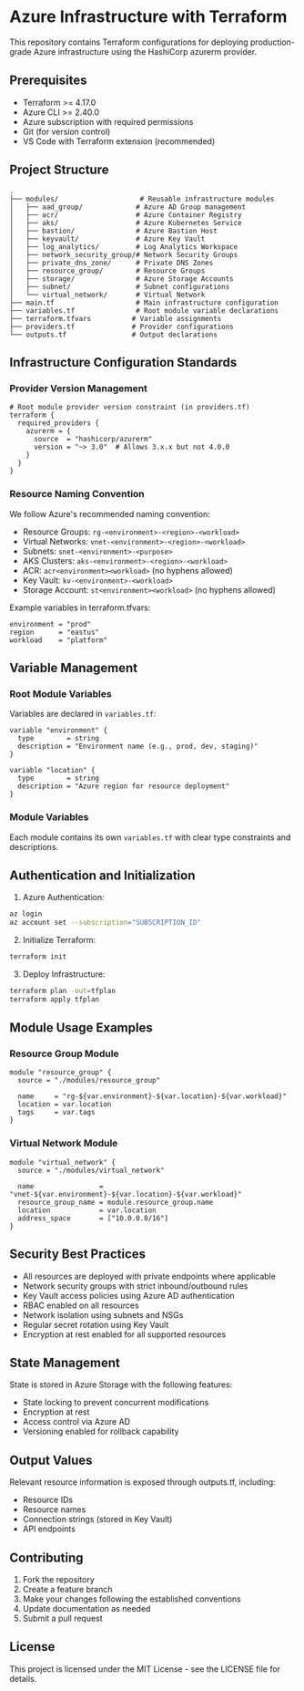 # Azure Infrastructure with Terraform

This repository contains Terraform configurations for deploying production-grade Azure infrastructure using the HashiCorp azurerm provider.

## Prerequisites

- Terraform >= 4.17.0
- Azure CLI >= 2.40.0
- Azure subscription with required permissions
- Git (for version control)
- VS Code with Terraform extension (recommended)

## Project Structure

```
.
├── modules/                    # Reusable infrastructure modules
│   ├── aad_group/             # Azure AD Group management
│   ├── acr/                   # Azure Container Registry
│   ├── aks/                   # Azure Kubernetes Service
│   ├── bastion/               # Azure Bastion Host
│   ├── keyvault/              # Azure Key Vault
│   ├── log_analytics/         # Log Analytics Workspace
│   ├── network_security_group/# Network Security Groups
│   ├── private_dns_zone/      # Private DNS Zones
│   ├── resource_group/        # Resource Groups
│   ├── storage/               # Azure Storage Accounts
│   ├── subnet/                # Subnet configurations
│   └── virtual_network/       # Virtual Network
├── main.tf                    # Main infrastructure configuration
├── variables.tf               # Root module variable declarations
├── terraform.tfvars          # Variable assignments
├── providers.tf              # Provider configurations
└── outputs.tf                # Output declarations
```

## Infrastructure Configuration Standards

### Provider Version Management
```hcl
# Root module provider version constraint (in providers.tf)
terraform {
  required_providers {
    azurerm = {
      source  = "hashicorp/azurerm"
      version = "~> 3.0"  # Allows 3.x.x but not 4.0.0
    }
  }
}
```

### Resource Naming Convention
We follow Azure's recommended naming convention:

- Resource Groups: `rg-<environment>-<region>-<workload>`
- Virtual Networks: `vnet-<environment>-<region>-<workload>`
- Subnets: `snet-<environment>-<purpose>`
- AKS Clusters: `aks-<environment>-<region>-<workload>`
- ACR: `acr<environment><workload>` (no hyphens allowed)
- Key Vault: `kv-<environment>-<workload>`
- Storage Account: `st<environment><workload>` (no hyphens allowed)

Example variables in terraform.tfvars:
```hcl
environment = "prod"
region      = "eastus"
workload    = "platform"
```

## Variable Management

### Root Module Variables
Variables are declared in `variables.tf`:
```hcl
variable "environment" {
  type        = string
  description = "Environment name (e.g., prod, dev, staging)"
}

variable "location" {
  type        = string
  description = "Azure region for resource deployment"
}
```

### Module Variables
Each module contains its own `variables.tf` with clear type constraints and descriptions.

## Authentication and Initialization

1. Azure Authentication:
```bash
az login
az account set --subscription="SUBSCRIPTION_ID"
```

2. Initialize Terraform:
```bash
terraform init
```

3. Deploy Infrastructure:
```bash
terraform plan -out=tfplan
terraform apply tfplan
```

## Module Usage Examples

### Resource Group Module
```hcl
module "resource_group" {
  source = "./modules/resource_group"

  name     = "rg-${var.environment}-${var.location}-${var.workload}"
  location = var.location
  tags     = var.tags
}
```

### Virtual Network Module
```hcl
module "virtual_network" {
  source = "./modules/virtual_network"

  name                = "vnet-${var.environment}-${var.location}-${var.workload}"
  resource_group_name = module.resource_group.name
  location            = var.location
  address_space       = ["10.0.0.0/16"]
}
```

## Security Best Practices

- All resources are deployed with private endpoints where applicable
- Network security groups with strict inbound/outbound rules
- Key Vault access policies using Azure AD authentication
- RBAC enabled on all resources
- Network isolation using subnets and NSGs
- Regular secret rotation using Key Vault
- Encryption at rest enabled for all supported resources

## State Management

State is stored in Azure Storage with the following features:
- State locking to prevent concurrent modifications
- Encryption at rest
- Access control via Azure AD
- Versioning enabled for rollback capability

## Output Values

Relevant resource information is exposed through outputs.tf, including:
- Resource IDs
- Resource names
- Connection strings (stored in Key Vault)
- API endpoints

## Contributing

1. Fork the repository
2. Create a feature branch
3. Make your changes following the established conventions
4. Update documentation as needed
5. Submit a pull request

## License

This project is licensed under the MIT License - see the LICENSE file for details.